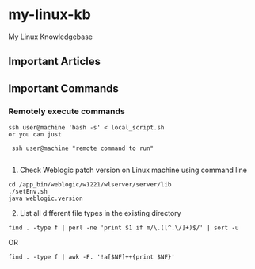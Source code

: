 # my-linux-kb
My Linux Knowledgebase


## Important Articles

## Important Commands

### Remotely execute commands
```
ssh user@machine 'bash -s' < local_script.sh
or you can just

 ssh user@machine "remote command to run" 
 
 ```
1. Check Weblogic patch version on Linux machine using command line

```
cd /app_bin/weblogic/w1221/wlserver/server/lib
./setEnv.sh
java weblogic.version
```

2. List all different file types in the existing directory

```
find . -type f | perl -ne 'print $1 if m/\.([^.\/]+)$/' | sort -u
```
OR
```
find . -type f | awk -F. '!a[$NF]++{print $NF}'
```
